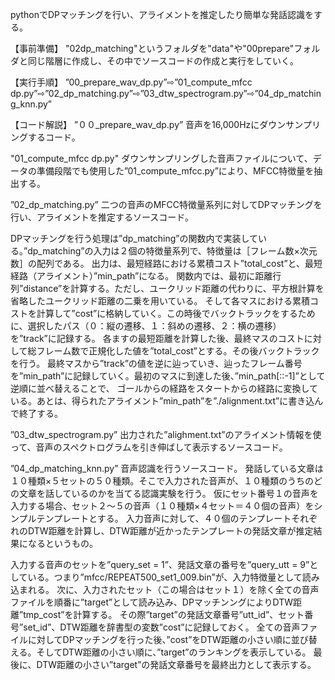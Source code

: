 pythonでDPマッチングを行い、アライメントを推定したり簡単な発話認識をする。

【事前準備】
"02dp_matching"というフォルダを"data"や"00prepare"フォルダと同じ階層に作成し、その中でソースコードの作成と実行をしていく。

【実行手順】
”00_prepare_wav_dp.py”⇨”01_compute_mfcc dp.py”⇨”02_dp_matching.py”⇨”03_dtw_spectrogram.py”⇨”04_dp_matching_knn.py”

【コード解説】
”００_prepare_wav_dp.py”
音声を16,000Hzにダウンサンプリングするコード。

"01_compute_mfcc dp.py"
ダウンサンプリングした音声ファイルについて、データの準備段階でも使用した”01_compute_mfcc.py”により、MFCC特徴量を抽出する。

”02_dp_matching.py”
二つの音声のMFCC特徴量系列に対してDPマッチングを行い、アライメントを推定するソースコード。

DPマッチングを行う処理は”dp_matching”の関数内で実装している。”dp_matching”の入力は２個の特徴量系列で、特徴量は［フレーム数×次元数］の配列である。
出力は、最短経路における累積コスト”total_cost”と、最短経路（アライメント）”min_path”になる。
関数内では、最初に距離行列”distance”を計算する。ただし、ユークリッド距離の代わりに、平方根計算を省略したユークリッド距離の二乗を用いている。
そして各マスにおける累積コストを計算して”cost”に格納していく。この時後でバックトラックをするために、選択したパス（０：縦の遷移、１：斜めの遷移、２：横の遷移）を”track”に記録する。
各ますの最短距離を計算した後、最終マスのコストに対して総フレーム数で正規化した値を”total_cost”とする。その後バックトラックを行う。
最終マスから”track”の値を逆に辿っていき、辿ったフレーム番号を”min_path”に記録していく。最初のマスに到達した後、”min_path[::-1]”として逆順に並べ替えることで、
ゴールからの経路をスタートからの経路に変換している。あとは、得られたアライメント”min_path”を”./alignment.txt”に書き込んで終了する。

”03_dtw_spectrogram.py”
出力された”alighment.txt”のアライメント情報を使って、音声のスペクトログラムを引き伸ばして表示するソースコード。

”04_dp_matching_knn.py”
音声認識を行うソースコード。
発話している文章は１０種類×５セットの５０種類。そこで入力された音声が、１０種類のうちのどの文章を話しているのかを当てる認識実験を行う。
仮にセット番号１の音声を入力する場合、セット２〜５の音声（１０種類×４セット＝４０個の音声）をシンプルテンプレートとする。
入力音声に対して、４０個のテンプレートそれぞれのDTW距離を計算し、DTW距離が近かったテンプレートの発話文章が推定結果になるというもの。

入力する音声のセットを”query_set = 1”、発話文章の番号を”query_utt = 9”としている。つまり”mfcc/REPEAT500_set1_009.bin”が、入力特徴量として読み込まれる。
次に、入力されたセット（この場合はセット１）を除く全ての音声ファイルを順番に”target”として読み込み、DPマッチンングによりDTW距離”tmp_cost”を計算する。
その際”target”の発話文章番号”utt_id”、セット番号”set_id”、DTW距離を辞書型の変数”cost”に記録しておく。
全ての音声ファイルに対してDPマッチングを行った後、”cost”をDTW距離の小さい順に並び替える。そしてDTW距離の小さい順に、”target”のランキングを表示している。
最後に、DTW距離の小さい”target”の発話文章番号を最終出力として表示する。
